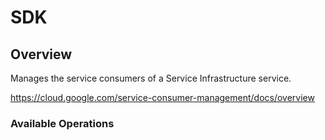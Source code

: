 # SDK

## Overview

Manages the service consumers of a Service Infrastructure service.

<https://cloud.google.com/service-consumer-management/docs/overview>
### Available Operations

